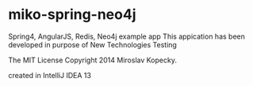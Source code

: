 miko-spring-neo4j
=================
Spring4, AngularJS, Redis, Neo4j example app This appication has been developed in purpose of New Technologies Testing

The MIT License Copyright 2014 Miroslav Kopecky.

created in IntelliJ IDEA 13 
